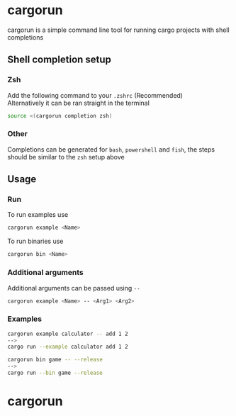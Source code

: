 # cargorun

cargorun is a simple command line tool for running cargo projects with shell completions

## Shell completion setup

### Zsh
Add the following command to your ```.zshrc``` (Recommended)  
Alternatively it can be ran straight in the terminal

```zsh
source <(cargorun completion zsh)
```

### Other
Completions can be generated for ```bash```, ```powershell``` and ```fish```, the steps should be similar to the ```zsh``` setup above

## Usage
### Run
To run examples use
```zsh
cargorun example <Name>
```
To run binaries use
```zsh
cargorun bin <Name>
```

### Additional arguments
Additional arguments can be passed using ```--```
```zsh
cargorun example <Name> -- <Arg1> <Arg2>
```

### Examples
```zsh
cargorun example calculator -- add 1 2
-->
cargo run --example calculator add 1 2
```
```zsh
cargorun bin game -- --release
-->
cargo run --bin game --release
```
# cargorun
